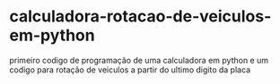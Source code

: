 # calculadora-rotacao-de-veiculos-em-python
primeiro codigo de programação de uma calculadora em python e um codigo para rotação de veiculos a partir do ultimo digito da placa
